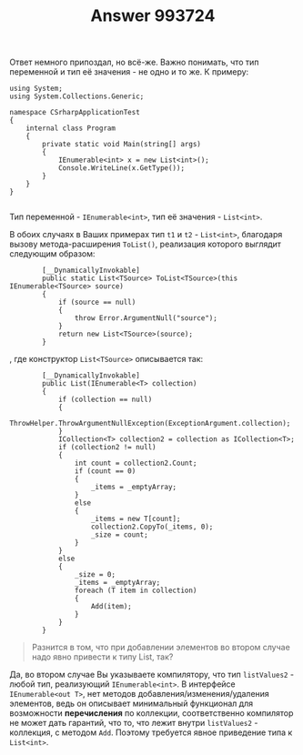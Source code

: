 ﻿---
title: "Answer 993724"
se.owner.user_id: 339485
se.owner.display_name: "MrFresnel"
se.owner.link: "https://ru.stackoverflow.com/users/339485/mrfresnel"
se.answer_id: 993724
se.question_id: 969675
se.post_type: answer
se.score: 0
se.is_accepted: False
---
<p>Ответ немного припоздал, но всё-же. Важно понимать, что тип переменной и тип её значения - не одно и то же. К примеру:</p>

<pre><code>using System;
using System.Collections.Generic;

namespace CSrharpApplicationTest
{
    internal class Program
    {
        private static void Main(string[] args)
        {
            IEnumerable&lt;int&gt; x = new List&lt;int&gt;();
            Console.WriteLine(x.GetType());
        }
    }
}

</code></pre>

<p>Тип переменной - <code>IEnumerable&lt;int&gt;</code>, тип её значения - <code>List&lt;int&gt;</code>. </p>

<p>В обоих случаях в Ваших примерах тип <code>t1</code> и <code>t2</code> - <code>List&lt;int&gt;</code>, благодаря вызову метода-расширения <code>ToList()</code>, реализация которого выглядит следующим образом:</p>

<pre><code>        [__DynamicallyInvokable]
        public static List&lt;TSource&gt; ToList&lt;TSource&gt;(this IEnumerable&lt;TSource&gt; source)
        {
            if (source == null)
            {
                throw Error.ArgumentNull("source");
            }
            return new List&lt;TSource&gt;(source);
        }
</code></pre>

<p>, где конструктор <code>List&lt;TSource&gt;</code> описывается так:</p>

<pre><code>        [__DynamicallyInvokable]
        public List(IEnumerable&lt;T&gt; collection)
        {
            if (collection == null)
            {
                ThrowHelper.ThrowArgumentNullException(ExceptionArgument.collection);
            }
            ICollection&lt;T&gt; collection2 = collection as ICollection&lt;T&gt;;
            if (collection2 != null)
            {
                int count = collection2.Count;
                if (count == 0)
                {
                    _items = _emptyArray;
                }
                else
                {
                    _items = new T[count];
                    collection2.CopyTo(_items, 0);
                    _size = count;
                }
            }
            else
            {
                _size = 0;
                _items = _emptyArray;
                foreach (T item in collection)
                {
                    Add(item);
                }
            }
        }
</code></pre>

<blockquote>
  <p>Разнится в том, что при добавлении элементов во втором случае надо явно привести к типу List, так?</p>
</blockquote>

<p>Да, во втором случае Вы указываете компилятору, что тип <code>listValues2</code> - любой тип, реализующий <code>IEnumerable&lt;int&gt;</code>. В интерфейсе <code>IEnumerable&lt;out T&gt;</code>, нет методов добавления/изменения/удаления элементов, ведь он описывает минимальный функционал для возможности <strong>перечисления</strong> по коллекции, соответственно компилятор не может дать гарантий, что то, что лежит внутри <code>listValues2</code> - коллекция, с методом <code>Add</code>. Поэтому требуется явное приведение типа к <code>List&lt;int&gt;</code>.</p>
